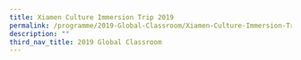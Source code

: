 ```yaml
---
title: Xiamen Culture Immersion Trip 2019
permalink: /programme/2019-Global-Classroom/Xiamen-Culture-Immersion-Trip-2019
description: ""
third_nav_title: 2019 Global Classroom
---
```

